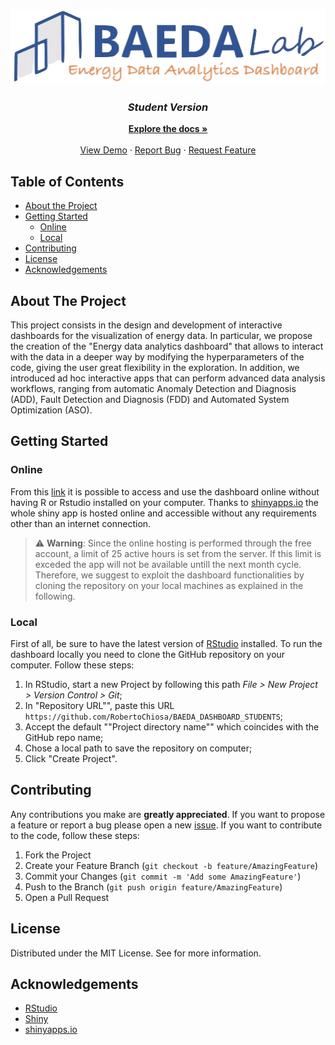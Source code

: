 <!-- PROJECT LOGO -->
<br />
<p align="center">
  <a href="https://www.researchgate.net/lab/Building-Automation-and-Energy-Data-Analytics-Lab-Alfonso-Capozzoli">
    <img src="docs/readme/BAEDA-logo-dashboard.png" alt="Logo" width="508" height="120">
  </a>

  <h3 align="center"> <i> Student Version </i> </h3>
  <p align="center">
    <a href="https://github.com/RobertoChiosa/BAEDA_data_analytics"><strong>Explore the docs »</strong></a>
    <br />
    <br />
    <a href="https://github.com/RobertoChiosa/BAEDA_data_analytics">View Demo</a>
    ·
    <a href="https://github.com/RobertoChiosa/BAEDA_data_analytics/issues">Report Bug</a>
    ·
    <a href="https://github.com/RobertoChiosa/BAEDA_data_analytics/issues">Request Feature</a>
  </p>
</p>



<!-- TABLE OF CONTENTS -->
## Table of Contents

* [About the Project](#about-the-project)
* [Getting Started](#getting-started)
  * [Online](#online)
  * [Local](#local)
* [Contributing](#contributing)
* [License](#license)
* [Acknowledgements](#acknowledgements)

<!-- ABOUT THE PROJECT -->
## About The Project
This project consists in the design and development of interactive dashboards for the visualization of energy data. In particular, we propose the creation of the "Energy data analytics dashboard" that allows to interact with the data in a deeper way by modifying the hyperparameters of the code, giving the user great flexibility in the exploration. In addition, we introduced ad hoc interactive apps that can perform advanced data analysis workflows, ranging from automatic Anomaly Detection and Diagnosis (ADD), Fault Detection and Diagnosis (FDD) and Automated System Optimization (ASO).


<!-- GETTING STARTED -->
## Getting Started

### Online
From this [link]() it is possible to access and use the dashboard online without having R or Rstudio installed on your computer. Thanks to [shinyapps.io](https://www.shinyapps.io/) the whole shiny app is hosted online and accessible without any requirements other than an internet connection.

> :warning: **Warning**: Since the online hosting is performed through the free account, a limit of 25 active hours is set from the server. If this limit is exceded the app will not be available untill the next month cycle. Therefore, we suggest to exploit the dashboard functionalities by cloning the repository on your local machines as explained in the following.

### Local
First of all, be sure to have the latest version of [RStudio](https://rstudio.com/products/rstudio/) installed. To run the dashboard locally you need to clone the GitHub repository on your computer. Follow these steps:

1. In RStudio, start a new Project by following this path _File > New Project > Version Control > Git_;
2. In "Repository URL"", paste this URL `https://github.com/RobertoChiosa/BAEDA_DASHBOARD_STUDENTS`;
3. Accept the default ""Project directory name"" which coincides with the GitHub repo name;
4. Chose a local path to save the repository on computer;
4. Click "Create Project".

<!-- CONTRIBUTING -->
## Contributing
Any contributions you make are **greatly appreciated**. If you want to propose a feature or report a bug please open a new [issue](https://github.com/RobertoChiosa/BAEDA_DASHBOARD_STUDENTS/issues). If you want to contribute to the code, follow these steps:

1. Fork the Project
2. Create your Feature Branch (`git checkout -b feature/AmazingFeature`)
3. Commit your Changes (`git commit -m 'Add some AmazingFeature'`)
4. Push to the Branch (`git push origin feature/AmazingFeature`)
5. Open a Pull Request

<!-- LICENSE -->
## License

Distributed under the MIT License. See for more information.

<!-- ACKNOWLEDGEMENTS -->
## Acknowledgements

* [RStudio](https://rstudio.com/)
* [Shiny](https://shiny.rstudio.com/)
* [shinyapps.io](https://www.shinyapps.io/)

<!-- MARKDOWN LINKS & IMAGES -->
<!-- https://www.markdownguide.org/basic-syntax/#reference-style-links -->
[contributors-shield]: https://img.shields.io/github/contributors/RobertoChiosa/BAEDA_DASHBOARD_STUDENTS.svg?style=flat-square
[contributors-url]: https://github.com/RobertoChiosa/BAEDA_DASHBOARD_STUDENTS/graphs/contributors
[forks-shield]: https://img.shields.io/github/forks/RobertoChiosa/BAEDA_DASHBOARD_STUDENTS.svg?style=flat-square
[forks-url]: https://github.com/RobertoChiosa/BAEDA_DASHBOARD_STUDENTS/network/members
[stars-shield]: https://img.shields.io/github/stars/RobertoChiosa/BAEDA_DASHBOARD_STUDENTS.svg?style=flat-square
[stars-url]: https://github.com/RobertoChiosa/BAEDA_DASHBOARD_STUDENTS/stargazers
[issues-shield]: https://img.shields.io/github/issues/RobertoChiosa/BAEDA_DASHBOARD_STUDENTS.svg?style=flat-square
[issues-url]: https://github.com/RobertoChiosa/BAEDA_DASHBOARD_STUDENTS/issues
[license-shield]: https://img.shields.io/github/license/RobertoChiosa/BAEDA_DASHBOARD_STUDENTS.svg?style=flat-square
[license-url]: https://github.com/RobertoChiosa/BAEDA_DASHBOARD_STUDENTS/blob/master/LICENSE.txt
[linkedin-shield]: https://img.shields.io/badge/-LinkedIn-black.svg?style=flat-square&logo=linkedin&colorB=555
[linkedin-url]: https://linkedin.com/in/RobertoChiosa
[product-screenshot]: docs/readme/screenshot.png



